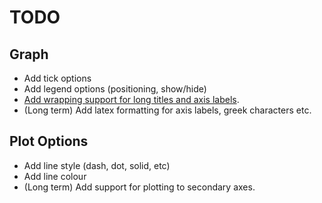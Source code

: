 # TODO
## Graph 
- Add tick options
- Add legend options (positioning, show/hide)
- [Add wrapping support for long titles and axis labels](https://stackoverflow.com/questions/10351565/how-do-i-fit-long-title).
- (Long term) Add latex formatting for axis labels, greek characters etc.
## Plot Options
- Add line style (dash, dot, solid, etc)
- Add line colour
- (Long term) Add support for plotting to secondary axes.

